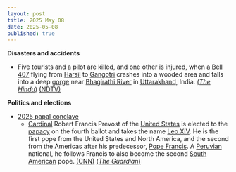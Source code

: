 ```yaml
---
layout: post
title: 2025 May 08
date: 2025-05-08
published: true
---
```



**Disasters and accidents**

* Five tourists and a pilot are killed, and one other is injured, when a [Bell 407](https://en.wikipedia.org/wiki/Bell_407 "Bell 407") flying from [Harsil](https://en.wikipedia.org/wiki/Harsil "Harsil") to [Gangotri](https://en.wikipedia.org/wiki/Gangotri "Gangotri") crashes into a wooded area and falls into a deep [gorge](https://en.wikipedia.org/wiki/Gorge "Gorge") near [Bhagirathi River](https://en.wikipedia.org/wiki/Bhagirathi_River "Bhagirathi River") in [Uttarakhand](https://en.wikipedia.org/wiki/Uttarakhand "Uttarakhand"), India. [(*The Hindu*)](https://www.thehindu.com/news/national/uttarakhand/helicopter-crash-uttarakhand-uttarkashi-rescue-operation-underway-updates/article69551988.ece) [(NDTV)](https://www.ndtv.com/india-news/4-tourists-killed-as-helicopter-crashes-near-uttarakhands-uttarkashi-8359505)

**Politics and elections**

* [2025 papal conclave](https://en.wikipedia.org/wiki/2025_papal_conclave "2025 papal conclave")
  + [Cardinal](https://en.wikipedia.org/wiki/Catholic_cardinal "Catholic cardinal") Robert Francis Prevost of the [United States](https://en.wikipedia.org/wiki/United_States "United States") is elected to the [papacy](https://en.wikipedia.org/wiki/Pope "Pope") on the fourth ballot and takes the name [Leo XIV](https://en.wikipedia.org/wiki/Pope_Leo_XIV "Pope Leo XIV"). He is the first pope from the United States and North America, and the second from the Americas after his predecessor, [Pope Francis](https://en.wikipedia.org/wiki/Pope_Francis "Pope Francis"). A [Peruvian](https://en.wikipedia.org/wiki/Peruvian "Peruvian") national, he follows Francis to also become the second [South American](https://en.wikipedia.org/wiki/South_America "South America") pope. [(CNN)](https://www.cnn.com/world/live-news/new-pope-conclave-day-two-05-08-25) [(*The Guardian*)](https://www.theguardian.com/world/live/2025/may/08/new-pope-conclave-vatican-white-black-smoke-papacy-catholic-cardinals?page=with:block-681ce67b8f082cdfc1daaf31)
